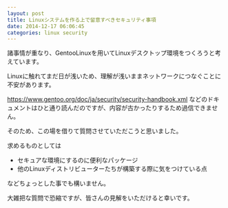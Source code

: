```yaml
---
layout: post
title: Linuxシステムを作る上で留意すべきセキュリティ事項
date: 2014-12-17 06:06:45
categories: linux security
---
```

<!-- {% raw %} -->
<p>諸事情が重なり、GentooLinuxを用いてLinuxデスクトップ環境をつくろうと考えています。</p>

<p>Linuxに触れてまだ日が浅いため、理解が浅いままネットワークにつなぐことに不安があります。</p>

<p><a href="https://www.gentoo.org/doc/ja/security/security-handbook.xml" rel="nofollow">https://www.gentoo.org/doc/ja/security/security-handbook.xml</a>
などのドキュメントはひと通り読んだのですが、内容が古かったりするため過信できません。</p>

<p>そのため、この場を借りて質問させていただこうと思いました。</p>

<p>求めるものとしては</p>

<ul>
<li>セキュアな環境にするのに便利なパッケージ</li>
<li>他のLinuxディストリビューターたちが構築する際に気をつけている点</li>
</ul>

<p>などちょっとした事でも構いません。</p>

<p>大雑把な質問で恐縮ですが、皆さんの見解をいただけると幸いです。</p>
<!-- {% endraw %} -->
